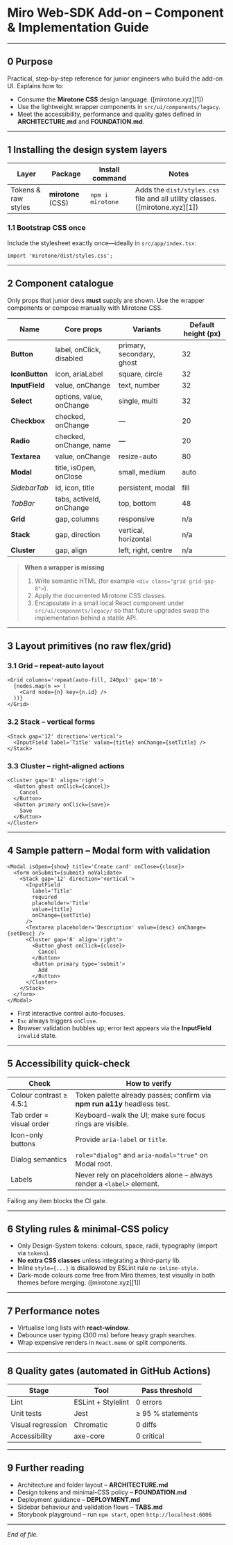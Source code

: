 # Miro Web-SDK Add-on – Component & Implementation Guide

---

## 0 Purpose

Practical, step-by-step reference for junior engineers who build the add-on UI.
Explains how to:

- Consume the **Mirotone CSS** design language. ([mirotone.xyz][1])
- Use the lightweight wrapper components in `src/ui/components/legacy`.
- Meet the accessibility, performance and quality gates defined in
  **ARCHITECTURE.md** and **FOUNDATION.md**.

---

## 1 Installing the design system layers

| Layer               | Package            | Install command  | Notes                                                                        |
| ------------------- | ------------------ | ---------------- | ---------------------------------------------------------------------------- |
| Tokens & raw styles | **mirotone** (CSS) | `npm i mirotone` | Adds the `dist/styles.css` file and all utility classes. ([mirotone.xyz][1]) |

### 1.1 Bootstrap CSS once

Include the stylesheet exactly once—ideally in `src/app/index.tsx`:

```tsx
import 'mirotone/dist/styles.css';
```

---

## 2 Component catalogue

Only props that junior devs **must** supply are shown. Use the wrapper
components or compose manually with Mirotone CSS.

| Name           | Core props               | Variants                  | Default height (px) |
| -------------- | ------------------------ | ------------------------- | ------------------- |
| **Button**     | label, onClick, disabled | primary, secondary, ghost | 32                  |
| **IconButton** | icon, ariaLabel          | square, circle            | 32                  |
| **InputField** | value, onChange          | text, number              | 32                  |
| **Select**     | options, value, onChange | single, multi             | 32                  |
| **Checkbox**   | checked, onChange        | —                         | 20                  |
| **Radio**      | checked, onChange, name  | —                         | 20                  |
| **Textarea**   | value, onChange          | resize-auto               | 80                  |
| **Modal**      | title, isOpen, onClose   | small, medium             | auto                |
| _SidebarTab_   | id, icon, title          | persistent, modal         | fill                |
| _TabBar_       | tabs, activeId, onChange | top, bottom               | 48                  |
| **Grid**       | gap, columns             | responsive                | n/a                 |
| **Stack**      | gap, direction           | vertical, horizontal      | n/a                 |
| **Cluster**    | gap, align               | left, right, centre       | n/a                 |

> **When a wrapper is missing**
>
> 1. Write semantic HTML (for example `<div class="grid grid-gap-8">`).
> 2. Apply the documented Mirotone CSS classes.
> 3. Encapsulate in a small local React component under
>    `src/ui/components/legacy/` so that future upgrades swap the implementation
>    behind a stable API.

---

## 3 Layout primitives (no raw flex/grid)

### 3.1 Grid – repeat-auto layout

```tsx
<Grid columns='repeat(auto-fill, 240px)' gap='16'>
  {nodes.map(n => (
    <Card node={n} key={n.id} />
  ))}
</Grid>
```

### 3.2 Stack – vertical forms

```tsx
<Stack gap='12' direction='vertical'>
  <InputField label='Title' value={title} onChange={setTitle} />
</Stack>
```

### 3.3 Cluster – right-aligned actions

```tsx
<Cluster gap='8' align='right'>
  <Button ghost onClick={cancel}>
    Cancel
  </Button>
  <Button primary onClick={save}>
    Save
  </Button>
</Cluster>
```

---

## 4 Sample pattern – Modal form with validation

```tsx
<Modal isOpen={show} title='Create card' onClose={close}>
  <form onSubmit={submit} noValidate>
    <Stack gap='12' direction='vertical'>
      <InputField
        label='Title'
        required
        placeholder='Title'
        value={title}
        onChange={setTitle}
      />
      <Textarea placeholder='Description' value={desc} onChange={setDesc} />
      <Cluster gap='8' align='right'>
        <Button ghost onClick={close}>
          Cancel
        </Button>
        <Button primary type='submit'>
          Add
        </Button>
      </Cluster>
    </Stack>
  </form>
</Modal>
```

- First interactive control auto-focuses.
- `Esc` always triggers `onClose`.
- Browser validation bubbles up; error text appears via the **InputField**
  `invalid` state.

---

## 5 Accessibility quick-check

| Check                    | How to verify                                                             |
| ------------------------ | ------------------------------------------------------------------------- |
| Colour contrast ≥ 4.5:1  | Token palette already passes; confirm via **npm run a11y** headless test. |
| Tab order = visual order | Keyboard-walk the UI; make sure focus rings are visible.                  |
| Icon-only buttons        | Provide `aria-label` or `title`.                                          |
| Dialog semantics         | `role="dialog"` and `aria-modal="true"` on Modal root.                    |
| Labels                   | Never rely on placeholders alone – always render a `<label>` element.     |

Failing any item blocks the CI gate.

---

## 6 Styling rules & minimal-CSS policy

- Only Design-System tokens: colours, space, radii, typography (import via
  `tokens`).
- **No extra CSS classes** unless integrating a third-party lib.
- Inline `style={...}` is disallowed by ESLint rule `no-inline-style`.
- Dark-mode colours come free from Miro themes; test visually in both themes
  before merging. ([mirotone.xyz][1])

---

## 7 Performance notes

- Virtualise long lists with **react-window**.
- Debounce user typing (300 ms) before heavy graph searches.
- Wrap expensive renders in `React.memo` or split components.

---

## 8 Quality gates (automated in GitHub Actions)

| Stage             | Tool               | Pass threshold    |
| ----------------- | ------------------ | ----------------- |
| Lint              | ESLint + Stylelint | 0 errors          |
| Unit tests        | Jest               | ≥ 95 % statements |
| Visual regression | Chromatic          | 0 diffs           |
| Accessibility     | axe-core           | 0 critical        |

---

## 9 Further reading

- Architecture and folder layout – **ARCHITECTURE.md**
- Design tokens and minimal-CSS policy – **FOUNDATION.md**
- Deployment guidance – **DEPLOYMENT.md**
- Sidebar behaviour and validation flows – **TABS.md**
- Storybook playground – run `npm start`, open `http://localhost:6006`

---

_End of file._
